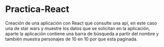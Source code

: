 # Practica-React
Creación de una aplicación con React que consulte una api, en este caso una de star wars y muestre los datos que se solicitan en la aplicación, aparte  la aplicación contiene una barra de búsqueda a partir del nombre y también muestra personajes de 10 en 10 por que esta paginada.
